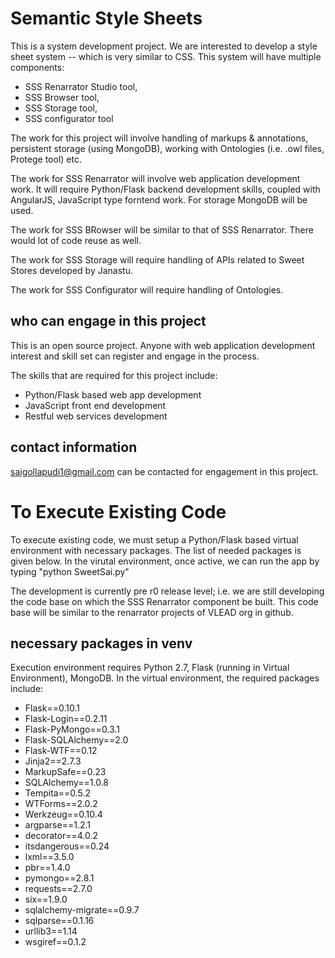# Semantic Style Sheets
This is a system development project. We are interested to develop a style sheet system -- which is very similar to CSS. This system will have multiple components: 
 + SSS Renarrator Studio tool, 
 + SSS Browser tool, 
 + SSS Storage tool,
 + SSS configurator tool
 
The work for this project will involve handling of markups & annotations, persistent storage (using MongoDB),  working with Ontologies (i.e. .owl files, Protege tool) etc. 

The work for SSS Renarrator will involve web application development work. It will require Python/Flask backend development skills, coupled with AngularJS, JavaScript type forntend work. For storage MongoDB will be used. 

The work for SSS BRowser will be similar to that of SSS Renarrator. There would lot of code reuse as well.

The work for SSS Storage will require handling of APIs related to Sweet Stores developed by Janastu.

The work for SSS Configurator will require handling of Ontologies. 


## who can engage in this project ##
This is an open source project. Anyone with web application development interest and skill set can register and engage in the process. 

The skills that are required for this project include:
 + Python/Flask based web app development
 + JavaScript front end development
 + Restful web services development
 
## contact information ##
saigollapudi1@gmail.com can be contacted for engagement in this project.

# To Execute Existing Code #
To execute existing code, we must setup a Python/Flask based virtual environment with necessary packages. The list of needed packages is given below. In the virutal environment, once active, we can run the app by typing "python SweetSai.py"

The development is currently pre r0 release level; i.e. we are still developing the code base on which the SSS Renarrator component be built. This code base will be similar to the renarrator projects of VLEAD org in github.

## necessary packages in venv ##
Execution environment requires Python 2.7, Flask (running in Virtual Environment), MongoDB.
In the virtual environment, the required packages include: 
 + Flask==0.10.1
 + Flask-Login==0.2.11
 + Flask-PyMongo==0.3.1
 + Flask-SQLAlchemy==2.0
 + Flask-WTF==0.12
 + Jinja2==2.7.3
 + MarkupSafe==0.23
 + SQLAlchemy==1.0.8
 + Tempita==0.5.2
 + WTForms==2.0.2
 + Werkzeug==0.10.4
 + argparse==1.2.1
 + decorator==4.0.2
 + itsdangerous==0.24
 + lxml==3.5.0
 + pbr==1.4.0
 + pymongo==2.8.1
 + requests==2.7.0
 + six==1.9.0
 + sqlalchemy-migrate==0.9.7
 + sqlparse==0.1.16
 + urllib3==1.14
 + wsgiref==0.1.2



